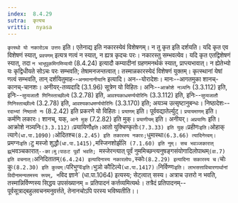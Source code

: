 ```yaml
---
index:  8.4.29
sutra:  कृत्यच
vritti:  nyasa
---
```


`कृत्स्थो यो नकारोऽच उत्तरः` इति। एतेनाद्य इति नकारस्येवं विशेषणम्। न तु कृत इति दर्शयति। यदि कृत एव विशेषणं स्यात्, `प्रवपणम्` इत्यत्र णत्वं न स्यात्, न ह्यत्र कृदचः परः। नकारस्तु सम्भवत्येव। यदि कृत एतद्विशेषणं स्यात्, तदा `न भाभूपूकमिगमिप्यायी` (8.4.24) इत्यादौ कम्यादीनां ग्रहणमनर्थकं स्यात्, प्राप्त्यभावात्। न ह्येतेभ्यो यः कृद्विधीयते सोऽचः परः सम्भवति; तेषामनजन्तत्वात्। तस्मान्नकारस्येदं विशेषणं युक्तम्। कृत्स्थानां येषां णत्वं सम्भवति, तान् दर्शयितुमाह--`अनमानानीयानि` इत्यादि। अन--योरादेशः। मानः--आगतमुका शानच्-कानच्-चानशः। अनीयर्-तव्यदादि (3.1.96) सूत्रेण यो विहितः। अनिः--`आक्रोशे नञ्यनिः` (3.3.112) इति, इनिः--`सुप्यजातौ णिनिस्ताच्छील्ये` (3.2.78) इति, `आवश्यकाधमर्ण्ययोरिनिः` (3.3.112) इति, इनिः--`सुप्यजातौ णिनिस्ताच्छील्ये` (3.2.78) इति, `आवश्यकाधमर्ण्ययोरिनिः` (3.3.170) इति; अयञ्च उत्सृष्टानुबन्धः। निष्ठादेशः--`रदाभ्यां निष्ठातो नः` (8.2.42) इति प्रकरणे यो विहितः। `प्रयाणम्` इति। पूर्ववद्यातेर्ल्युट्। `प्रयायमाणम्` इति। कर्मणि लकारः। शानच्, यक्, `आने मुक्` (7.2.82) इति मुक्। `प्रयाणीयम्` इति। अनीयर्। `अप्रयाणिः` इति। आक्रोशे नञ्यनिः` (3.3.112)। `प्रयायिणौ` इति। `आतो युक्चिण्कृतोः` (7.3.33) इति युक्। `प्रहीणः` इति। `ओहाक् त्यागे` (धा.पा.1090)। `ओदितश्च` (8.2.45) इति तकारस्य नकारः; `धुमास्था` (6.3.66) त्यादिनेत्त्वम्।
`प्रमग्नः` इति। `टु मस्जो शुद्धौ` (धा.पा.1415), `मस्जिनशोर्झलि` (7.1.60) इति नुम्। सच भवञ्जकारात् झ्र्`भवञ्चकारात्`--का।मु।पाठःट पूर्वो भवति; `मस्जेरन्त्यात् पूर्वं नुममिच्छन्त्यनुषङ्गसंयोगादिलोपाथम्` (वा.7) इति वचनात्। `अनिदितातम्` (6.4.24) इत्यादिनास्य नकारलोपः, `स्कोः` (8.2.29) इत्यादिना सकारस्य च। `चोः कुः` (8.2.30) इति कुत्वम्। `परिभुग्वः` इति। `भुञो कौटिल्ये` (धा.पा.1417)।
`निर्विण्णः` इति। लाभसत्ताविचारणार्थानां विदीनामन्यतमस्य रूपम्, न `विद ज्ञाने` (धा.पा.1064) इत्यस्य; सेट्त्वात् सस्य। अत्राच उत्तरो न भवति, तस्मान्निर्विण्णस्य सिद्धय उपसंख्यानम् = प्रतिपादनं कर्त्तव्यमित्यर्थः। तत्रैदं प्रतिपादनम्--पूर्वसूत्राद्बहुलवचनमनुवर्त्तते, तेनानचोऽपि परस्य भविष्यतीति।।

